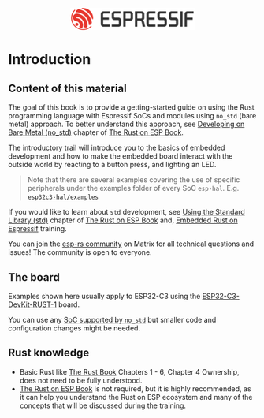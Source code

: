 <p style="text-align:center;"><img src="./assets/esp-logo-black.svg" width="50%"></p>

# Introduction

## Content of this material

The goal of this book is to provide a getting-started guide on using the Rust programming language with Espressif SoCs and modules using `no_std` (bare metal) approach. To better understand this approach, see [Developing on Bare Metal (no_std)] chapter of [The Rust on ESP Book].

The introductory trail will introduce you to the basics of embedded development and how to make the embedded board interact with the outside world by reacting to a button press, and lighting an LED.

> Note that there are several examples covering the use of specific peripherals under the examples folder of every SoC `esp-hal`. E.g. [`esp32c3-hal/examples`]

If you would like to learn about `std` development, see [Using the Standard Library (std)] chapter of [The Rust on ESP Book] and,
[Embedded Rust on Espressif] training.

You can join the [esp-rs community](https://matrix.to/#/#esp-rs:matrix.org) on Matrix for all technical questions and issues! The community is open to everyone.

## The board

Examples shown here usually apply to ESP32-C3 using the [ESP32-C3-DevKit-RUST-1] board.

You can use any [SoC supported by `no_std`] but smaller code and configuration changes might be needed.

## Rust knowledge

- Basic Rust like [The Rust Book](https://doc.rust-lang.org/book/) Chapters 1 - 6, Chapter 4 Ownership, does not need to be fully understood.
- [The Rust on ESP Book](https://esp-rs.github.io/book/) is not required, but it is highly recommended, as it can help you understand the Rust on ESP ecosystem and many of the concepts that will be discussed during the training.


[The Rust on ESP Book]: https://esp-rs.github.io/book/overview/bare-metal.html
[Developing on Bare Metal (no_std)]: https://esp-rs.github.io/book/overview/bare-metal.html
[ESP32-C3-DevKit-RUST-1]: https://github.com/esp-rs/esp-rust-board
[`esp32c3-hal/examples`]: https://github.com/esp-rs/esp-hal/tree/main/esp32c3-hal/examples
[SoC supported by `no_std`]: https://esp-rs.github.io/book/overview/bare-metal.html#current-support
[Using the Standard Library (std)]: https://esp-rs.github.io/book/overview/using-the-standard-library.html
[Embedded Rust on Espressif]: https://esp-rs.github.io/std-training/
